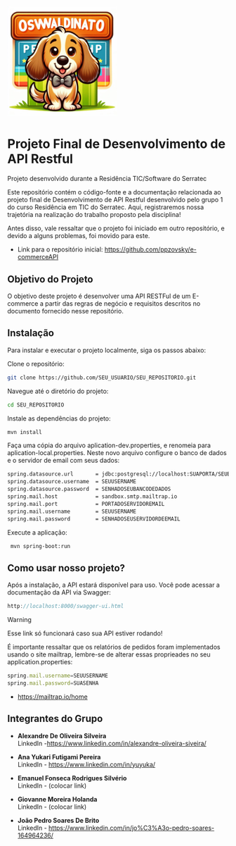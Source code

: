 <h1 align="start">
    <a href="https://laravelcollective.com/tools/banner">
        <img alt="Banner" title="#Banner" style="object-fit: cover; height:250px;" src="PetShopImage/Oswvaldinato_PetShop.jpg"  />
    </a>
</h1>


# Projeto Final de Desenvolvimento de API Restful

Projeto desenvolvido durante a Residência TIC/Software do Serratec

Este repositório contém o código-fonte e a documentação relacionada ao projeto final de Desenvolvimento de API Restful desenvolvido pelo grupo 1 do curso Residência em TIC do Serratec. Aqui, registraremos nossa trajetória na realização do trabalho proposto pela disciplina!

Antes disso, vale ressaltar que o projeto foi iniciado em outro repositório, e devido a alguns problemas, foi movido para este.
- Link para o repositório inicial: https://github.com/ppzovsky/e-commerceAPI





## Objetivo do Projeto

O objetivo deste projeto é desenvolver uma API RESTFul de um E-commerce a partir das
regras de negócio e requisitos descritos no documento fornecido nesse repositório.
## Instalação
Para instalar e executar o projeto localmente, siga os passos abaixo:

Clone o repositório:
```bash
git clone https://github.com/SEU_USUARIO/SEU_REPOSITORIO.git
```

Navegue até o diretório do projeto:

```bash
cd SEU_REPOSITORIO
```

Instale as dependências do projeto:
```bash
mvn install
```

Faça uma cópia do arquivo aplication-dev.properties, e renomeia para aplication-local.properties. 
Neste novo arquivo configure o banco de dados e o servidor de email com seus dados:

```bash
spring.datasource.url       = jdbc:postgresql://localhost:SUAPORTA/SEUBANCODEDADOS
spring.datasource.username  = SEUUSERNAME
spring.datasource.password  = SENHADOSEUBANCODEDADOS
spring.mail.host            = sandbox.smtp.mailtrap.io
spring.mail.port            = PORTADOSERVIDOREMAIL
spring.mail.username        = SEUUSERNAME
spring.mail.password        = SENHADOSEUSERVIDORDEEMAIL
```
Execute a aplicação:
```bash
 mvn spring-boot:run
```




    
## Como usar nosso projeto?

Após a instalação, a API estará disponível para uso. Você pode acessar a documentação da API via Swagger:

```javascript
http://localhost:8000/swagger-ui.html
```
> [!WARNING]
> Esse link só funcionará caso sua API estiver rodando!



É importante ressaltar que os relatórios de pedidos foram implementados usando o site mailtrap, lembre-se de alterar essas proprieades no seu application.properties:

```javascript
spring.mail.username=SEUUSERNAME
spring.mail.password=SUASENHA
```
- https://mailtrap.io/home

## Integrantes do Grupo

- **Alexandre De Oliveira Silveira**  
  LinkedIn -https://www.linkedin.com/in/alexandre-oliveira-siveira/
  
- **Ana Yukari Futigami Pereira**  
  LinkedIn - https://www.linkedin.com/in/yuyuka/

- **Emanuel Fonseca Rodrigues Silvério**  
  LinkedIn - (colocar link)

- **Giovanne Moreira Holanda**  
  LinkedIn - (colocar link)

- **João Pedro Soares De Brito**  
  LinkedIn - https://www.linkedin.com/in/jo%C3%A3o-pedro-soares-164964236/
